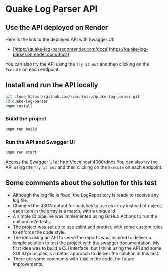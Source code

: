 # Quake Log Parser API

## Use the API deployed on Render

Here is the link to the deployed API with Swagger UI:
- [https://quake-log-parser.onrender.com/docs](https://quake-log-parser.onrender.com/docs)

You can also try the API using the `Try it out` and then clicking on the `Execute` on each endpoint.

## Install and run the API locally

```bash
git clone https://github.com/rcmonteiro/quake-log-parser.git
cd quake-log-parser
pnpm install
```

### Build the project

```bash
pnpm run build
```

### Run the API and Swagger UI

```bash
pnpm run start
```

Access the Swagger UI at [http://localhost:4000/docs](http://localhost:4000/docs)
You can also try the API using the `Try it out` and then clicking on the `Execute` on each endpoint.

## Some comments about the solution for this test

- Although the log file is fixed, the LogRepository is ready to receive any log file.
- Changed the JSON output for matches to use as array instead of object, each item in the array is a match, with a unique id.
- A simple CI pipeline was implemented using GitHub Actions to run the unit and e2e tests.
- The project was set up to use eslint and prettier, with some custom rules to enforce the code style.
- The idea using an API to serve the reports was inspired to deliver a simple solution to test the project with the swagger documentation. My first idea was to build a CLI interface, but I think using the API and some SOLID principles is a better approach to deliver the solution in this test.
- There are some comments with `TODO` in the code, for future improvements.